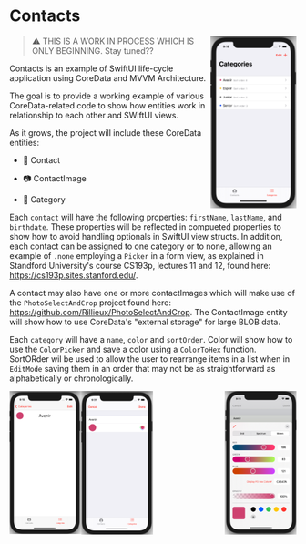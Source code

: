 # Contacts

<img align="right" src="https://github.com/Rillieux/Contacts/blob/main/screens/categories.png" width="30%">


> :warning: THIS IS A WORK IN PROCESS WHICH IS ONLY BEGINNING. Stay tuned??

Contacts is an example of SwiftUI life-cycle application using CoreData and MVVM Architecture.

The goal is to provide a working example of various CoreData-related code to show how entities work in relationship to each other and SWiftUI views.

As it grows, the project will include these CoreData entities: 

- :bust_in_silhouette: Contact

- :camera: ContactImage

- :scroll: Category

Each `contact` will have the following properties: `firstName`, `lastName`, and `birthdate`. These properties will be reflected in compueted properties to show how to avoid handling optionals in SwiftUI view structs. In addition, each contact can be assigned to one category or to none, allowing an example of `.none` employing a `Picker` in a form view, as explained in Standford University's course CS193p, lectures 11 and 12, found here: https://cs193p.sites.stanford.edu/.

A contact may also have one or more contactImages which will make use of the `PhotoSelectAndCrop` project found here: https://github.com/Rillieux/PhotoSelectAndCrop. The ContactImage entity will show how to use CoreData's "external storage" for large BLOB data. 

Each `category` will have a `name`, `color` and `sortOrder`. Color will show how to use the `ColorPicker` and save a color using a `ColorToHex` function. SortORder wil be used to allow the user to rearrange items in a list when in `EditMode` saving them in an order that may not be as straightforward as alphabetically or chronologically.

<img align="left" src="https://github.com/Rillieux/Contacts/blob/main/screens/singleCategory.png" width="25%">
<img src="https://github.com/Rillieux/Contacts/blob/main/screens/editView.png" width="25%">
<img align="right" src="https://github.com/Rillieux/Contacts/blob/main/screens/colorPicker.png" width="25%">
